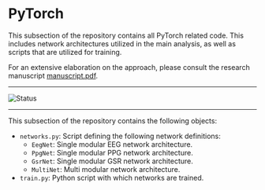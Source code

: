 # PyTorch
This subsection of the repository contains all PyTorch related code. This includes network architectures utilized in the main analysis, as well as scripts that are utilized for training.

For an extensive elaboration on the approach, please consult the research manuscript [manuscript.pdf](https://github.com/BartJanBoverhof/Masterthesis/tree/main/manuscript).

---

![Status](https://img.shields.io/static/v1?label=Code+Status&message=Unfinished+and+Unexcecutable&color=red) 

---

This subsection of the repository contains the following objects: 
* `networks.py`: Script defining the following network definitions:
    *  `EegNet`: Single modular EEG network architecture.
    *  `PpgNet`: Single modular PPG network architecture.
    *  `GsrNet`: Single modular GSR network architecture.
    *  `MultiNet`: Multi modular network architecture.
* `train.py`: Python script with which networks are trained.
